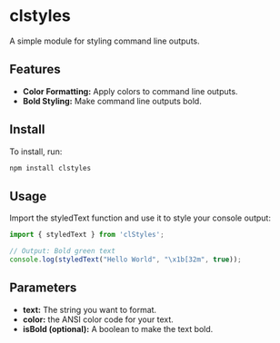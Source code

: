# clstyles
A simple module for styling command line outputs.

## Features

- **Color Formatting:** Apply colors to command line outputs.
- **Bold Styling:** Make command line outputs bold.

## Install

To install, run:

```bash
npm install clstyles
```

## Usage

Import the styledText function and use it to style your console output:

```js
import { styledText } from 'clStyles';

// Output: Bold green text
console.log(styledText("Hello World", "\x1b[32m", true));
```

## Parameters
  - **text:** The string you want to format.
  - **color:** the ANSI color code for your text.
  - **isBold (optional):** A boolean to make the text bold.
